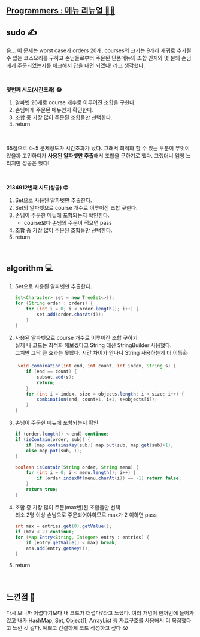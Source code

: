 ## [Programmers : 메뉴 리뉴얼 👩‍🍳](https://programmers.co.kr/learn/courses/30/lessons/72411)

## sudo ✍  
음... 이 문제는 worst case가 orders 20개, courses의 크기는 9개라 재귀로 추가될 수 있는 코스요리를 구하고 손님들로부터 주문된 단품메뉴의 조합 인지와 몇 분의 손님에게 주문되었는지를 체크해서 답을 내면 되겠다! 라고 생각했다.  

<br/>

**첫번째 시도(시간초과) 😂**
1. 알파벳 26개로 course 개수로 이루어진 조합을 구한다.
2. 손님에게 주문된 메뉴인지 확인한다.
3. 조합 중 가장 많이 주문된 조합들만 선택한다.
4. return  

<br/>  

65점으로 4~5 문제정도가 시간초과가 났다. 그래서 최적화 할 수 있는 부분이 무엇이 있을까 고민하다가 **사용된 알파벳만 추출**해서 조합을 구하기로 했다. 그랬더니 엄청 느리지만 성공은 했다!  

<br/>

**2134912번째 시도(성공) 😊**
1. Set으로 사용된 알파벳만 추출한다.
2. Set의 알파벳으로 course 개수로 이루어진 조합 구한다.  
3. 손님이 주문한 메뉴에 포함되는지 확인한다.
    * course보다 손님의 주문이 적으면 pass 
4. 조합 중 가장 많이 주문된 조합들만 선택한다.
4. return

<br/>

## algorithm 💻  
1. Set으로 사용된 알파벳만 추출한다.
    ```java
    Set<Character> set = new TreeSet<>();
    for (String order : orders) { 
        for (int i = 0; i < order.length(); i++) {
            set.add(order.charAt(i));
        }
    }
    ```

2. 사용된 알파벳으로 course 개수로 이루어진 조합 구하기  
    실제 내 코드는 최적화 해보겠다고 String 대신 StringBuilder 사용했다.  
    그치만 그닥 큰 효과는 못봤다. 시간 차이가 안나니 String 사용하는게 더 이득👍
    ```java
     void combination(int end, int count, int index, String s) {
        if (end == count) {
            subset.add(s);
            return;
        }
        for (int i = index, size = objects.length; i < size; i++) {
            combination(end, count+1, i+1, s+objects[i]);
        }
    }
    ```

3. 손님이 주문한 메뉴에 포함되는지 확인
    ```java
    if (order.length() < end) continue; 
    if (isContain(order, sub)) {
        if (map.containsKey(sub)) map.put(sub, map.get(sub)+1);
        else map.put(sub, 1);
    }
    ```
    ```java
    boolean isContain(String order, String menu) {
        for (int i = 0; i < menu.length(); i++) {
            if (order.indexOf(menu.charAt(i)) == -1) return false;
        }
        return true;
    }
    ```

4. 조합 중 가장 많이 주문(max번)된 조합들만 선택  
    최소 2명 이상 손님으로 주문되어야하므로 max가 2 이하면 pass
    ```java
    int max = entries.get(0).getValue();
    if (max < 2) continue;
    for (Map.Entry<String, Integer> entry : entries) {
        if (entry.getValue() < max) break;
        ans.add(entry.getKey());         
    }
    ```

5. return

<br/>

## 느낀점 🌵  
다시 보니까 어렵다기보다 내 코드가 더럽다?라고 느꼈다. 여러 개념이 한꺼번에 들어가 있고 내가 HashMap, Set, Object[], ArrayList 등 자료구조를 사용해서 더 복잡했다고 느낀 것 같다. 예쁘고 간결하게 코드 작성하고 싶다 😭
